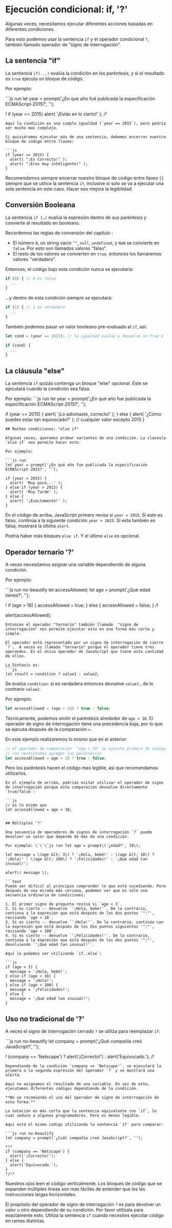 # Ejecución condicional: if, '?'

Algunas veces, necesitamos ejecutar diferentes acciones basadas en diferentes condiciones.

Para esto podemos usar la sentencia `if` y el operador condicional `?`, también llamado operador de “signo de interrogación”.

## La sentencia "if"

La sentencia `if(...)` evalúa la condición en los paréntesis, y si el resultado es `true` ejecuta un bloque de código.

Por ejemplo:

\`\`\`js run let year = prompt\('¿En que año fué publicada la especificación ECMAScript-2015?', ''\);

_!_ if \(year == 2015\) alert\( '¡Estás en lo cierto!' \); _/!_

```text
Aquí la condición es una simple igualdad (`year == 2015`), pero podría ser mucho mas complejo.

Si quisiéramos ejecutar más de una sentencia, debemos encerrar nuestro bloque de código entre llaves:

```js
if (year == 2015) {
  alert( "¡Es Correcto!" );
  alert( "¡Eres muy inteligente!" );
}
```

Recomendamos siempre encerrar nuestro bloque de código entre llaves `{}` siempre que se utilice la sentencia `if`, inclusive si solo se va a ejecutar una sola sentencia en este caso. Hacer eso mejora la legibilidad.

## Conversión Booleana

La sentencia `if (…)` evalúa la expresión dentro de sus paréntesis y convierte el resultado en booleano.

Recordemos las reglas de conversión del capítulo :

* El número `0`, un string vacío `""`, `null`, `undefined`, y `NaN` se convierte en `false`. Por esto son llamados valores "falso".
* El resto de los valores se convierten en  `true`, entonces los llamaremos valores "verdadero".

Entonces, el código bajo esta condición nunca se ejecutaría:

```javascript
if (0) { // 0 es falso
  ...
}
```

...y dentro de esta condición siempre se ejecutará:

```javascript
if (1) { // 1 es verdadero
  ...
}
```

También podemos pasar un valor booleano pre-evaluado al `if`, así:

```javascript
let cond = (year == 2015); // la igualdad evalúa y devuelve un true o false

if (cond) {
  ...
}
```

## La cláusula "else"

La sentencia `if` quizás contenga un bloque "else" opcional. Este se ejecutará cuando la condición sea falsa.

Por ejemplo: \`\`\`js run let year = prompt\('¿En qué año fue publicada la especificación ECMAScript-2015?', ''\);

if \(year == 2015\) { alert\( '¡Lo adivinaste, correcto!' \); } else { alert\( '¿Cómo puedes estar tan equivocado?' \); // cualquier valor excepto 2015 }

```text
## Muchas condiciones: "else if"

Algunas veces, queremos probar variantes de una condición. La clausula `else if` nos permite hacer esto.

Por ejemplo:

```js run
let year = prompt('¿En qué año fue publicada la especificación ECMAScript-2015?', '');

if (year < 2015) {
  alert( 'Muy poco...' );
} else if (year > 2015) {
  alert( 'Muy Tarde' );
} else {
  alert( '¡Exactamente!' );
}
```

En el código de arriba, JavaScript primero revisa si `year < 2015`. Si esto es falso, continúa a la siguiente condición `year > 2015`. Si esta también es falsa, mostrará la última `alert`.

Podría haber más bloques `else if`. Y el último `else` es opcional.

## Operador ternario '?'

A veces necesitamos asignar una variable dependiendo de alguna condición.

Por ejemplo:

\`\`\`js run no-beautify let accessAllowed; let age = prompt\('¿Qué edad tienes?', ''\);

_!_ if \(age &gt; 18\) { accessAllowed = true; } else { accessAllowed = false; } _/!_

alert\(accessAllowed\);

```text
Entonces el operador "ternario" también llamado  "signo de interrogación" nos permite ejecutar esto en una forma más corta y simple.

El operador está representado por un signo de interrogación de cierre `?`.  A veces es llamado "ternario" porque el operador tiene tres operandos. Es el único operador de JavaScript que tiene esta cantidad de ellos.

La Sintaxis es:
```js
let result = condition ? value1 : value2;
```

Se evalúa `condition`: si es verdadera entonces devuelve `value1` , de lo contrario `value2`.

Por ejemplo:

```javascript
let accessAllowed = (age > 18) ? true : false;
```

Técnicamente, podemos omitir el paréntesis alrededor de `age > 18`. El operador de signo de interrogación tiene una precedencia baja, por lo que se ejecuta después de la comparación `>`.

En este ejemplo realizaremos lo mismo que en el anterior:

```javascript
// el operador de comparación  "age > 18" se ejecuta primero de cualquier forma
// (no necesitamos agregar los paréntesis)
let accessAllowed = age > 18 ? true : false;
```

Pero los paréntesis hacen el código mas legible, asi que recomendamos utilizarlos.

```text
En el ejemplo de arriba, podrías evitar utilizar el operador de signo de interrogación porque esta comparación devuelve directamente `true/false`:

```js
// es lo mismo que
let accessAllowed = age > 18;
```
```

## Múltiples '?'

Una secuencia de operadores de signos de interrogación `?` puede devolver un valor que depende de más de una condición.

Por ejemplo: \`\`\`js run let age = prompt\('¿edad?', 18\);

let message = \(age &lt; 3\) ? '¡Hola, bebé!' : \(age &lt; 18\) ? '¡Hola!' : \(age &lt; 100\) ? '¡Felicidades!' : '¡Qué edad tan inusual!';

alert\( message \);

```text
Puede ser difícil al principio comprender lo que está sucediendo. Pero después de una mirada más cercana, podemos ver que es solo una secuencia ordinaria de condiciones:

1. El primer signo de pregunta revisa si `age < 3`.
2. Si es cierto -- devuelve `'¡Hola, bebé!'`. De lo contrario, continua a la expresión que está después de los dos puntos '":"', revisando `age < 18`.
3. Si es cierto -- devuelve `'¡Hola!'`. De lo contrario, continúa con la expresión que está después de los dos puntos siguientes '":"', revisando `age < 100`.
4. Si es cierto -- devuelve `'¡Felicidades!'`. De lo contrario, continúa a la expresión que está después de los dos puntos '":"', devolviendo `'¡Qué edad tan inusual!'`.

Aquí lo podemos ver utilizando `if..else`:

```js
if (age < 3) {
  message = '¡Hola, bebé!';
} else if (age < 18) {
  message = '¡Hola!';
} else if (age < 100) {
  message = '¡Felicidades!';
} else {
  message = '¡Qué edad tan inusual!';
}
```

## Uso no tradicional de '?'

A veces el signo de interrogación cerrado `?` se utiliza para reemplazar `if`:

\`\`\`js run no-beautify let company = prompt\('¿Qué compañía creó JavaScript?', ''\);

_!_ \(company == 'Netscape'\) ? alert\('¡Correcto!'\) : alert\('Equivocado.'\); _/!_

```text
Dependiendo de la condición `company == 'Netscape'`, se ejecutará la primera o la segunda expresión del operador `?` y se mostrará una alerta.

Aquí no asignamos el resultado de una variable. En vez de esto, ejecutamos diferentes códigos dependiendo de la condición.

**No se recomienda el uso del operador de signo de interrogación de esta forma.**

La notación es más corta que la sentencia equivalente con `if`, lo cual seduce a algunos programadores. Pero es menos legible.

Aquí está el mismo código utilizando la sentencia `if` para comparar:

```js run no-beautify
let company = prompt('¿Cuál compañía creó JavaScript?', '');

*!*
if (company == 'Netscape') {
  alert('¡Correcto!');
} else {
  alert('Equivocado.');
}
*/!*
```

Nuestros ojos leen el código verticalmente. Los bloques de código que se expanden múltiples lineas son mas fáciles de entender que los las instrucciones largas horizontales.

El propósito del operador de signo de interrogación `?` es para devolver un valor u otro dependiendo de su condición. Por favor utilízala para exactamente esto. Utiliza la sentencia `if` cuando necesites ejecutar código en ramas distintas.

